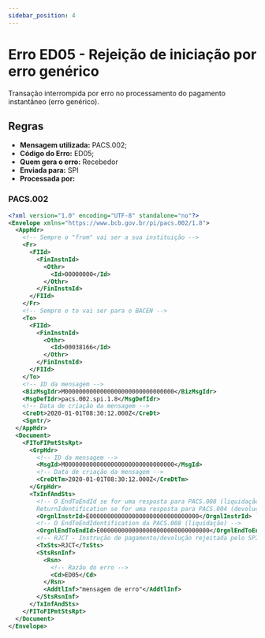 ```yaml
---
sidebar_position: 4
---
```


# Erro ED05 - Rejeição de iniciação por erro genérico

Transação interrompida por erro no processamento do pagamento instantâneo (erro genérico).

## Regras

- **Mensagem utilizada:** PACS.002;
- **Código do Erro:** ED05;
- **Quem gera o erro:** Recebedor
- **Enviada para:** SPI
- **Processada por:** 

### PACS.002

```xml
<?xml version="1.0" encoding="UTF-8" standalone="no"?>
<Envelope xmlns="https://www.bcb.gov.br/pi/pacs.002/1.8">
  <AppHdr>
    <!-- Sempre o "from" vai ser a sua instituição -->
    <Fr>
      <FIId>
        <FinInstnId>
          <Othr>
            <Id>00000000</Id>
          </Othr>
        </FinInstnId>
      </FIId>
    </Fr>
    <!-- Sempre o to vai ser para o BACEN -->
    <To>
      <FIId>
        <FinInstnId>
          <Othr>
            <Id>00038166</Id>
          </Othr>
        </FinInstnId>
      </FIId>
    </To>
    <!-- ID da mensagem -->
    <BizMsgIdr>M0000000000000000000000000000000</BizMsgIdr>
    <MsgDefIdr>pacs.002.spi.1.8</MsgDefIdr>
    <!-- Data de criação da mensagem -->
    <CreDt>2020-01-01T08:30:12.000Z</CreDt>
    <Sgntr/>
  </AppHdr>
  <Document>
    <FIToFIPmtStsRpt>
      <GrpHdr>
        <!-- ID da mensagem -->
        <MsgId>M0000000000000000000000000000000</MsgId>
        <!-- Data de criação da mensagem -->
        <CreDtTm>2020-01-01T08:30:12.000Z</CreDtTm>
      </GrpHdr>
      <TxInfAndSts>
        <!-- O EndToEndId se for uma resposta para PACS.008 (liquidação) ou
        ReturnIdentification se for uma resposta para PACS.004 (devolução)  -->
        <OrgnlInstrId>E0000000000000000000000000000000</OrgnlInstrId>
        <!-- O EndToEndIdentification da PACS.008 (liquidação) -->
        <OrgnlEndToEndId>E0000000000000000000000000000000</OrgnlEndToEndId>
        <!-- RJCT - Instrução de pagamento/devolução rejeitada pelo SPI / participante do usuário recebedor por erro de negócio  -->
        <TxSts>RJCT</TxSts>
        <StsRsnInf>	
          <Rsn>
            <!-- Razão do erro -->
            <Cd>ED05</Cd>
          </Rsn>
          <AddtlInf>"mensagem de erro"</AddtlInf>
        </StsRsnInf>	
      </TxInfAndSts>
    </FIToFIPmtStsRpt>
  </Document>
</Envelope>
```